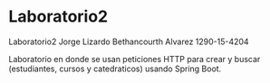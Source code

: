 # Laboratorio2
Laboratorio2
Jorge Lizardo Bethancourth Alvarez 
1290-15-4204

Laboratorio en donde se usan peticiones HTTP para crear y buscar (estudiantes, cursos y catedraticos) usando Spring Boot.
